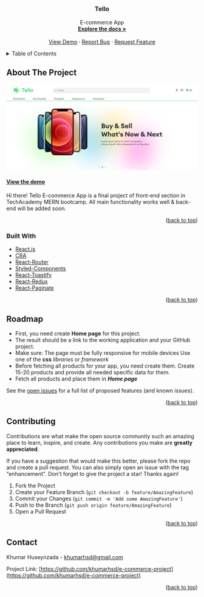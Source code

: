 <div id="top"></div>


<!-- PROJECT LOGO -->
<br />
<div align="center">
  <a href="https://tello-e-commerce-app.netlify.app/">
    <h1  alt="src/assets/logo.svg" width="80" height="80"></h1>
  </a>

<h3 align="center">Tello</h3>

  <p align="center">
    E-commerce App
    <br />
    <a href="https://github.com/khumarhsd/e-commerce-project" target="_blank" ><strong>Explore the docs »</strong></a>
    <br />
    <br />
    <a href="https://tello-e-commerce-app.netlify.app/" target="_blank"  >View Demo</a>
    ·
    <a href="https://github.com/khumarhsd/e-commerce-project/issues" target="_blank" >Report Bug</a>
    ·
    <a href="https://github.com/khumarhsd/e-commerce-project/issues" target="_blank" >Request Feature</a>
  </p>
</div>

<!-- TABLE OF CONTENTS -->
<details>
  <summary>Table of Contents</summary>
  <ol>
    <li>
      <a href="#about-the-project">About The Project</a>
      <ul>
        <li><a href="#built-with">Built With</a></li>
      </ul>
    </li>
    <li>
      <a href="#getting-started">Getting Started</a>
      <ul>
        <li><a href="#prerequisites">Prerequisites</a></li>
        <li><a href="#installation">Installation</a></li>
      </ul>
    </li>
    <li><a href="#contributing">Contributing</a></li>
    <li><a href="#license">License</a></li>
    <li><a href="#contact">Contact</a></li>

  </ol>
</details>

<!-- ABOUT THE PROJECT -->

## About The Project

<!-- ! past project url here -->

[![Product Name Screen Shot][product-screenshot]](https://tello-e-commerce-app.netlify.app/)

#### [View the demo](https://tello-e-commerce-app.netlify.app/#/)

Hi there! Tello E-commerce App is a final project of front-end section in TechAcademy MERN bootcamp. All main functionality works well & back-end will be added soon.

<p align="right">(<a href="#top">back to top</a>)</p>

### Built With

- [React.js](https://reactjs.org/)
- [CRA](https://create-react-app.dev/)
- [React-Router](https://reactrouter.com/docs/en/v6/getting-started/overview)
- [Styled-Components](https://styled-components.com/)
- [React-Toastify](https://www.npmjs.com/package/react-toastify)
- [React-Redux](https://react-redux.js.org/introduction/getting-started)
- [React-Paginate](https://www.npmjs.com/package/react-paginate)

<p align="right">(<a href="#top">back to top</a>)</p>

<!-- ROADMAP -->

## Roadmap

- First, you need create **Home page** for this project. 
- The result should be a link to the working application and your GitHub project.
- Make sure:
      The page must be fully responsive for mobile devices
      Use one of the **css** *libraries* or *framework*
- Before fetching all products for your app, you need create them.
      Create 15-20 products and provide all needed specific data for them. 
- Fetch all products and place them in ***Home page***
  

See the [open issues](https://github.com/othneildrew/Best-README-Template/issues) for a full list of proposed features (and known issues).

<p align="right">(<a href="#top">back to top</a>)</p>


<!-- CONTRIBUTING -->

## Contributing

Contributions are what make the open source community such an amazing place to learn, inspire, and create. Any contributions you make are **greatly appreciated**.

If you have a suggestion that would make this better, please fork the repo and create a pull request. You can also simply open an issue with the tag "enhancement".
Don't forget to give the project a star! Thanks again!

1. Fork the Project
2. Create your Feature Branch (`git checkout -b feature/AmazingFeature`)
3. Commit your Changes (`git commit -m 'Add some AmazingFeature'`)
4. Push to the Branch (`git push origin feature/AmazingFeature`)
5. Open a Pull Request

<p align="right">(<a href="#top">back to top</a>)</p>

<!-- CONTACT -->

## Contact

Khumar Huseynzada  - khumarhsd@gmail.com 

Project Link: [https://github.com/khumarhsd/e-commerce-project](https://github.com/khumarhsd/e-commerce-project)

<p align="right">(<a href="#top">back to top</a>)</p>

<!-- MARKDOWN LINKS & IMAGES -->
<!-- https://www.markdownguide.org/basic-syntax/#reference-style-links -->

[contributors-shield]: https://img.shields.io/github/contributors/khumarhsd/e-commerce-project.svg?style=for-the-badge
[contributors-url]: https://github.com/khumarhsd/e-commerce-project/graphs/contributors
[forks-url]: https://github.com/khumarhsd/e-commerce-project/network/members
[stars-url]: https://github.com/khumarhsd/e-commerce-project/stargazers
[issues-shield]: https://img.shields.io/github/issues/khumarhsd/e-commerce-project.svg?style=for-the-badge
[issues-url]: https://github.com/khumarhsd/e-commerce-project/issues
[product-screenshot]: public/project-mockup.png